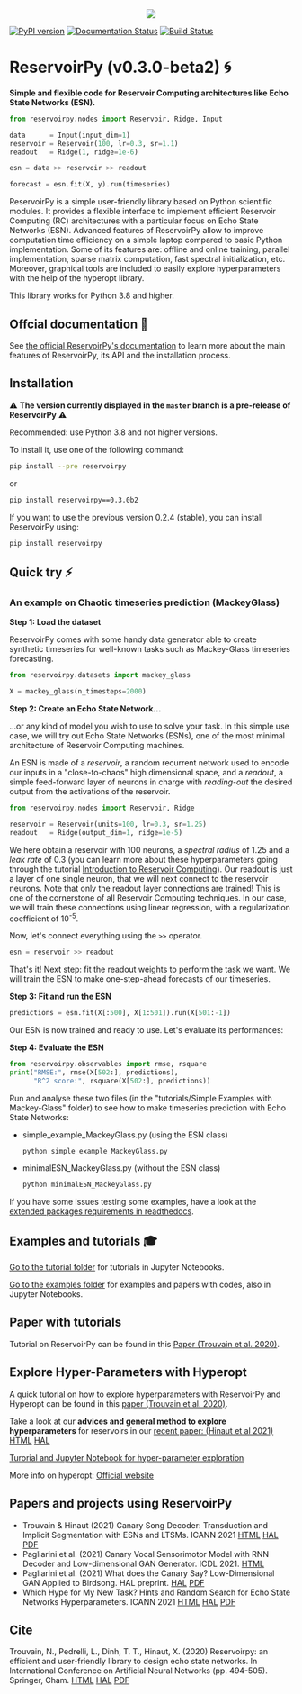 <div align="center">
  <img src="https://github.com/reservoirpy/reservoirpy/raw/master/static/rpy_banner_bw.png"><br>
</div>

[![PyPI version](https://badge.fury.io/py/reservoirpy.svg)](https://badge.fury.io/py/reservoirpy)
[![Documentation Status](https://readthedocs.org/projects/reservoirpy/badge/?version=latest)](https://reservoirpy.readthedocs.io/en/latest/?badge=latest)
[![Build Status](https://travis-ci.org/reservoirpy/reservoirpy.svg?branch=master)](https://travis-ci.org/reservoirpy/reservoirpy)


# ReservoirPy (v0.3.0-**beta2**) :cyclone:
**Simple and flexible code for Reservoir Computing architectures like Echo State Networks (ESN).**


```python
from reservoirpy.nodes import Reservoir, Ridge, Input

data      = Input(input_dim=1)
reservoir = Reservoir(100, lr=0.3, sr=1.1)
readout   = Ridge(1, ridge=1e-6)

esn = data >> reservoir >> readout

forecast = esn.fit(X, y).run(timeseries)
```

ReservoirPy is a simple user-friendly library based on Python scientific modules. 
It provides a flexible interface to implement efficient Reservoir Computing (RC) 
architectures with a particular focus on Echo State Networks (ESN). 
Advanced features of ReservoirPy allow to improve computation time efficiency 
on a simple laptop compared to basic Python implementation. 
Some of its features are: offline and online training, parallel implementation, 
sparse matrix computation, fast spectral initialization, etc. 
Moreover, graphical tools are included to easily explore hyperparameters 
with the help of the hyperopt library.

This library works for Python 3.8 and higher.

## Offcial documentation :closed_book:

See [the official ReservoirPy's documentation](https://reservoirpy.readthedocs.io/en/latest/?badge=latest)
to learn more about the main features of ReservoirPy, its API and the installation process.

## Installation

⚠️ **The version currently displayed in the `master` branch is a 
pre-release of ReservoirPy** ⚠️

Recommended: use Python 3.8 and not higher versions.

To install it, use one of the following command:

```bash
pip install --pre reservoirpy
```

or 

```bash
pip install reservoirpy==0.3.0b2
```

If you want to use the previous version 0.2.4 (stable), you can install ReservoirPy using:

```bash
pip install reservoirpy
```

## Quick try :zap:

### An example on Chaotic timeseries prediction (MackeyGlass)

**Step 1: Load the dataset**

ReservoirPy comes with some handy data generator able to create synthetic timeseries
for well-known tasks such as Mackey-Glass timeseries forecasting.

```python
from reservoirpy.datasets import mackey_glass

X = mackey_glass(n_timesteps=2000)
```

**Step 2: Create an Echo State Network...**

...or any kind of model you wish to use to solve your task. In this simple
use case, we will try out Echo State Networks (ESNs), one of the 
most minimal architecture of Reservoir Computing machines.

An ESN is made of 
a *reservoir*, a random recurrent network used to encode our 
inputs in a "close-to-chaos" high dimensional space, and a *readout*, a simple
feed-forward layer of neurons in charge with *reading-out* the desired output from
the activations of the reservoir. 
```python
from reservoirpy.nodes import Reservoir, Ridge

reservoir = Reservoir(units=100, lr=0.3, sr=1.25)
readout   = Ridge(output_dim=1, ridge=1e-5)
```

We here obtain a reservoir with 100 neurons, a *spectral radius* of 1.25 and 
a *leak rate* of 0.3 (you can learn more about these hyperparameters going through
the tutorial 
[Introduction to Reservoir Computing](./tutorials/Introduction%20%20to%20Reservoir%20Computing)).
Our readout is just a layer of one single neuron, that we will next connect to the
reservoir neurons. Note that only the readout layer connections are trained! 
This is one of the cornerstone of all Reservoir Computing techniques. In our
case, we will train these connections using linear regression, with a regularization
coefficient of 10<sup>-5</sup>.

Now, let's connect everything using the `>>` operator. 

```python
esn = reservoir >> readout
```

That's it! Next step: fit the readout weights to perform the task we want.
We will train the ESN to make one-step-ahead forecasts of our timeseries.

**Step 3: Fit and run the ESN**

```python
predictions = esn.fit(X[:500], X[1:501]).run(X[501:-1])
```

Our ESN is now trained and ready to use. Let's evaluate its performances:

**Step 4: Evaluate the ESN**

```python
from reservoirpy.observables import rmse, rsquare
print("RMSE:", rmse(X[502:], predictions), 
      "R^2 score:", rsquare(X[502:], predictions))
```

Run and analyse these two files (in the "tutorials/Simple Examples with Mackey-Glass" folder) to see how to make timeseries prediction with Echo State Networks:
- simple_example_MackeyGlass.py (using the ESN class)

    ```bash
    python simple_example_MackeyGlass.py
    ```

- minimalESN_MackeyGlass.py (without the ESN class)

    ```bash
    python minimalESN_MackeyGlass.py
    ```
  
If you have some issues testing some examples, have a look at the [extended packages requirements in readthedocs](https://reservoirpy.readthedocs.io/en/latest/installation.html#additional-dependencies-and-requirements).
  
## Examples and tutorials 🎓

[Go to the tutorial folder](./tutorials/) for tutorials in Jupyter Notebooks.

[Go to the examples folder](./examples/) for examples and papers with codes, also in Jupyter Notebooks.

## Paper with tutorials
Tutorial on ReservoirPy can be found in this [Paper (Trouvain et al. 2020)](https://hal.inria.fr/hal-02595026).

## Explore Hyper-Parameters with Hyperopt
A quick tutorial on how to explore hyperparameters with ReservoirPy and Hyperopt can be found in this [paper (Trouvain et al. 2020)](https://hal.inria.fr/hal-02595026).

Take a look at our **advices and general method to explore hyperparameters** for reservoirs in our [recent paper: (Hinaut et al 2021)](https://hal.inria.fr/hal-03203318/) [HTML](https://link.springer.com/chapter/10.1007/978-3-030-86383-8_7) [HAL](https://hal.inria.fr/hal-03203318)

[Turorial and Jupyter Notebook for hyper-parameter exploration](./examples/Optimization%20of%20hyperparameters)

More info on hyperopt: [Official website](http://hyperopt.github.io/hyperopt/)

## Papers and projects using ReservoirPy
- Trouvain & Hinaut (2021) Canary Song Decoder: Transduction and Implicit Segmentation with ESNs and LTSMs. ICANN 2021 [HTML](https://link.springer.com/chapter/10.1007/978-3-030-86383-8_6) [HAL](https://hal.inria.fr/hal-03203374) [PDF](https://hal.inria.fr/hal-03203374/document)
- Pagliarini et al. (2021) Canary Vocal Sensorimotor Model with RNN Decoder and Low-dimensional GAN Generator. ICDL 2021. [HTML](https://ieeexplore.ieee.org/abstract/document/9515607?casa_token=QbpNhxjtfFQAAAAA:3klJ9jDfA0EEbckAdPFeyfIwQf5qEicaKS-U94aIIqf2q5xkX74gWJcm3w9zxYy9SYOC49mQt6vF) 
- Pagliarini et al. (2021) What does the Canary Say? Low-Dimensional GAN Applied to Birdsong. HAL preprint. [HAL](https://hal.inria.fr/hal-03244723/) [PDF](https://hal.inria.fr/hal-03244723/document)
- Which Hype for My New Task? Hints and Random Search for Echo State Networks Hyperparameters. ICANN 2021 [HTML](https://link.springer.com/chapter/10.1007/978-3-030-86383-8_7) [HAL](https://hal.inria.fr/hal-03203318) [PDF](https://hal.inria.fr/hal-03203318)



## Cite
Trouvain, N., Pedrelli, L., Dinh, T. T., Hinaut, X. (2020) Reservoirpy: an efficient and user-friendly library to design echo state networks. In International Conference on Artificial Neural Networks (pp. 494-505). Springer, Cham. [HTML](https://link.springer.com/chapter/10.1007/978-3-030-61616-8_40) [HAL](https://hal.inria.fr/hal-02595026) [PDF](https://hal.inria.fr/hal-02595026/document)
